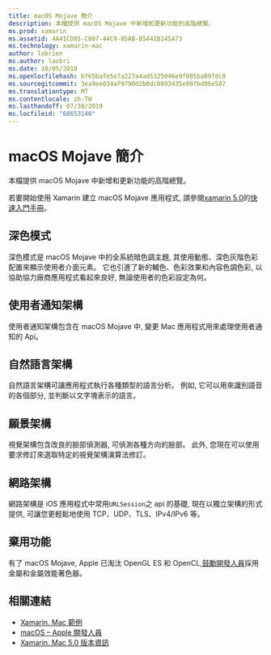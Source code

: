 ```yaml
---
title: macOS Mojave 簡介
description: 本檔提供 macOS Mojave 中新增和更新功能的高階總覽。
ms.prod: xamarin
ms.assetid: 4A41CD85-C807-44C9-85AB-B5441B145A73
ms.technology: xamarin-mac
author: lobrien
ms.author: laobri
ms.date: 10/05/2018
ms.openlocfilehash: b765bafe5e7a227a4ad5325046e9f005ba097dc8
ms.sourcegitcommit: 3ea9ee034af9790d2b0dc0893435e997bd06e587
ms.translationtype: MT
ms.contentlocale: zh-TW
ms.lasthandoff: 07/30/2019
ms.locfileid: "68653140"
---
```

# <a name="introduction-to-macos-mojave"></a>macOS Mojave 簡介

本檔提供 macOS Mojave 中新增和更新功能的高階總覽。

若要開始使用 Xamarin 建立 macOS Mojave 應用程式, 請參閱[xamarin 5.0](https://github.com/xamarin/release-notes-archive/blob/master/release-notes/mac/xamarin.mac_5/xamarin.mac_5.0.md)的[快速入門手冊](~/mac/platform/introduction-to-macos-mojave/get-started.md)。

## <a name="dark-mode"></a>深色模式

深色模式是 macOS Mojave 中的全系統暗色調主題, 其使用動態、深色灰階色彩配置來顯示使用者介面元素。 它也引進了新的輔色、色彩效果和內容色調色彩, 以協助協力廠商應用程式看起來良好, 無論使用者的色彩設定為何。

## <a name="user-notifications-framework"></a>使用者通知架構

使用者通知架構包含在 macOS Mojave 中, 變更 Mac 應用程式用來處理使用者通知的 Api。

## <a name="natural-language-framework"></a>自然語言架構

自然語言架構可讓應用程式執行各種類型的語言分析。 例如, 它可以用來識別語音的各個部分, 並判斷以文字塊表示的語言。

## <a name="vision-framework"></a>願景架構

視覺架構包含改良的臉部偵測器, 可偵測各種方向的臉部。 此外, 您現在可以使用要求修訂來選取特定的視覺架構演算法修訂。

## <a name="network-framework"></a>網路架構

網路架構是 iOS 應用程式中常用`URLSession`之 api 的基礎, 現在以獨立架構的形式提供, 可讓您更輕鬆地使用 TCP、UDP、TLS、IPv4/IPv6 等。

## <a name="deprecations"></a>棄用功能

有了 macOS Mojave, Apple 已淘汰 OpenGL ES 和 OpenCL,[鼓勵開發人員](https://developer.apple.com/macos/whats-new/)採用金屬和金屬效能著色器。

## <a name="related-links"></a>相關連結

- [Xamarin. Mac 範例](https://docs.microsoft.com/samples/browse/?products=xamarin&term=Xamarin.Mac)
- [macOS – Apple 開發人員](https://developer.apple.com/macos/)
- [Xamarin. Mac 5.0 版本資訊](https://docs.microsoft.com/xamarin/mac/release-notes/5/5.0/)
